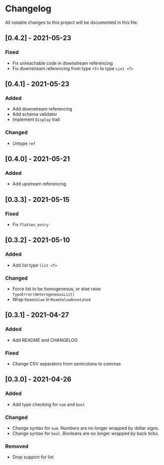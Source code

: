 # Changelog

All notable changes to this project will be documented in this file.

## [0.4.2] - 2021-05-23
### Fixed
- Fix unreachable code in downstream referencing
- Fix downstream referencing from type `<T>` to type `List <T>`

## [0.4.1] - 2021-05-23
### Added
- Add downstream referencing
- Add schema validator
- Implement `Display` trait

### Changed
- Untype `ref`

## [0.4.0] - 2021-05-21
### Added
- Add upstream referencing

## [0.3.3] - 2021-05-15
### Fixed
- Fix `flatten_entry`

## [0.3.2] - 2021-05-10
### Added
- Add list type `list <T>`

### Changed
- Force list to be homogeneous, or else raise `TypeError(HeterogeneousList)`
- Wrap `ReamValue` in `ReamValueAnnotated`

## [0.3.1] - 2021-04-27
### Added
- Add README and CHANGELOG

### Fixed
- Change CSV separators from semicolons to commas

## [0.3.0] - 2021-04-26
### Added
- Add type checking for `num` and `bool`

### Changed
- Change syntax for `num`. Numbers are no longer wrapped by dollar signs.
- Change syntax for `bool`. Booleans are no longer wrapped by back ticks.

### Removed
- Drop support for list
